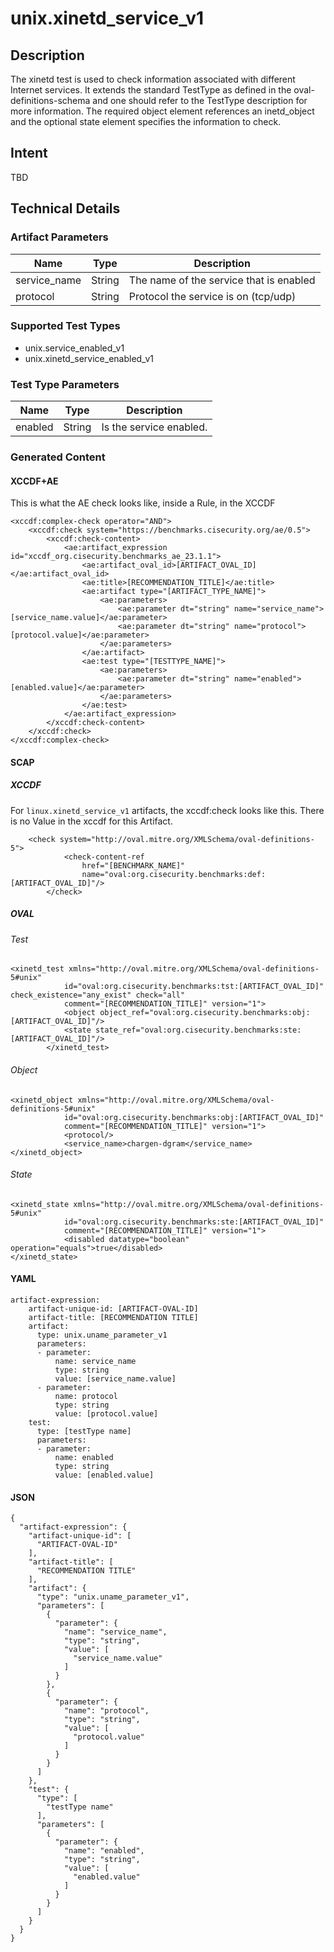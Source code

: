 # unix.xinetd_service_v1

## Description
The xinetd test is used to check information associated with different Internet services. It extends the standard TestType as defined in the oval-definitions-schema and one should refer to the TestType description for more information. The required object element references an inetd_object and the optional state element specifies the information to check.
## Intent
TBD

## Technical Details
### Artifact Parameters
| Name                  |Type    | Description |
| ----------------------|--------| ----------- |
| service_name  | String | The name of the service that is enabled  |
| protocol | String | Protocol the service is on (tcp/udp) | 

### Supported Test Types
- unix.service_enabled_v1
- unix.xinetd_service_enabled_v1

### Test Type Parameters
| Name                  |Type    | Description |
| ----------------------|--------| ----------- |
| enabled | String | Is the service enabled. |

### Generated Content
#### XCCDF+AE
This is what the AE check looks like, inside a Rule, in the XCCDF

```
<xccdf:complex-check operator="AND">
    <xccdf:check system="https://benchmarks.cisecurity.org/ae/0.5">
        <xccdf:check-content>
            <ae:artifact_expression id="xccdf_org.cisecurity.benchmarks_ae_23.1.1">
                <ae:artifact_oval_id>[ARTIFACT_OVAL_ID]</ae:artifact_oval_id>
                <ae:title>[RECOMMENDATION_TITLE]</ae:title>
                <ae:artifact type="[ARTIFACT_TYPE_NAME]">
                    <ae:parameters>
                        <ae:parameter dt="string" name="service_name">[service_name.value]</ae:parameter>
                        <ae:parameter dt="string" name="protocol">[protocol.value]</ae:parameter>
                    </ae:parameters>
                </ae:artifact>
                <ae:test type="[TESTTYPE_NAME]">
                    <ae:parameters>
                        <ae:parameter dt="string" name="enabled">[enabled.value]</ae:parameter>
                    </ae:parameters>
                </ae:test>
            </ae:artifact_expression>
        </xccdf:check-content>
    </xccdf:check>
</xccdf:complex-check>
```

#### SCAP
##### XCCDF
For `linux.xinetd_service_v1` artifacts, the xccdf:check looks like this.  There is no Value in the xccdf for this Artifact.

```
	<check system="http://oval.mitre.org/XMLSchema/oval-definitions-5">
			<check-content-ref
				href="[BENCHMARK_NAME]"
				name="oval:org.cisecurity.benchmarks:def:[ARTIFACT_OVAL_ID]"/>
		</check>
```

##### OVAL
###### Test

```
<xinetd_test xmlns="http://oval.mitre.org/XMLSchema/oval-definitions-5#unix"
			id="oval:org.cisecurity.benchmarks:tst:[ARTIFACT_OVAL_ID]" check_existence="any_exist" check="all"
			comment="[RECOMMENDATION_TITLE]" version="1">
			<object object_ref="oval:org.cisecurity.benchmarks:obj:[ARTIFACT_OVAL_ID]"/>
			<state state_ref="oval:org.cisecurity.benchmarks:ste:[ARTIFACT_OVAL_ID]"/>
		</xinetd_test>
```

###### Object

```
<xinetd_object xmlns="http://oval.mitre.org/XMLSchema/oval-definitions-5#unix"
			id="oval:org.cisecurity.benchmarks:obj:[ARTIFACT_OVAL_ID]"
			comment="[RECOMMENDATION_TITLE]" version="1">
			<protocol/>
			<service_name>chargen-dgram</service_name>
</xinetd_object>
```

###### State

```
<xinetd_state xmlns="http://oval.mitre.org/XMLSchema/oval-definitions-5#unix"
			id="oval:org.cisecurity.benchmarks:ste:[ARTIFACT_OVAL_ID]"
			comment="[RECOMMENDATION_TITLE]" version="1">
			<disabled datatype="boolean" operation="equals">true</disabled>
</xinetd_state>
```

#### YAML


```
artifact-expression:
    artifact-unique-id: [ARTIFACT-OVAL-ID]
    artifact-title: [RECOMMENDATION TITLE]
    artifact:
      type: unix.uname_parameter_v1
      parameters:
      - parameter: 
          name: service_name
          type: string
          value: [service_name.value]
      - parameter: 
          name: protocol
          type: string
          value: [protocol.value]
    test:
      type: [testType name]
      parameters:
      - parameter: 
          name: enabled
          type: string
          value: [enabled.value]
```

#### JSON

```
{
  "artifact-expression": {
    "artifact-unique-id": [
      "ARTIFACT-OVAL-ID"
    ],
    "artifact-title": [
      "RECOMMENDATION TITLE"
    ],
    "artifact": {
      "type": "unix.uname_parameter_v1",
      "parameters": [
        {
          "parameter": {
            "name": "service_name",
            "type": "string",
            "value": [
              "service_name.value"
            ]
          }
        },
        {
          "parameter": {
            "name": "protocol",
            "type": "string",
            "value": [
              "protocol.value"
            ]
          }
        }
      ]
    },
    "test": {
      "type": [
        "testType name"
      ],
      "parameters": [
        {
          "parameter": {
            "name": "enabled",
            "type": "string",
            "value": [
              "enabled.value"
            ]
          }
        }
      ]
    }
  }
}
``` 